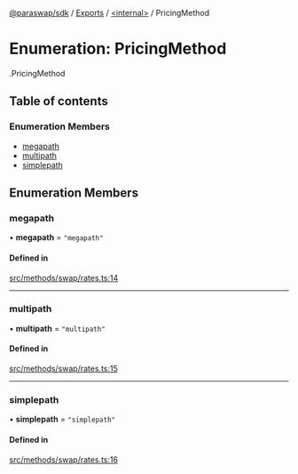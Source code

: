 [@paraswap/sdk](../README.md) / [Exports](../modules.md) / [<internal\>](../modules/internal_.md) / PricingMethod

# Enumeration: PricingMethod

[<internal>](../modules/internal_.md).PricingMethod

## Table of contents

### Enumeration Members

- [megapath](internal_.PricingMethod.md#megapath)
- [multipath](internal_.PricingMethod.md#multipath)
- [simplepath](internal_.PricingMethod.md#simplepath)

## Enumeration Members

### megapath

• **megapath** = ``"megapath"``

#### Defined in

[src/methods/swap/rates.ts:14](https://github.com/paraswap/paraswap-sdk/blob/chore/txParams_positiveSlippageToUser/src/methods/swap/rates.ts#L14)

___

### multipath

• **multipath** = ``"multipath"``

#### Defined in

[src/methods/swap/rates.ts:15](https://github.com/paraswap/paraswap-sdk/blob/chore/txParams_positiveSlippageToUser/src/methods/swap/rates.ts#L15)

___

### simplepath

• **simplepath** = ``"simplepath"``

#### Defined in

[src/methods/swap/rates.ts:16](https://github.com/paraswap/paraswap-sdk/blob/chore/txParams_positiveSlippageToUser/src/methods/swap/rates.ts#L16)
